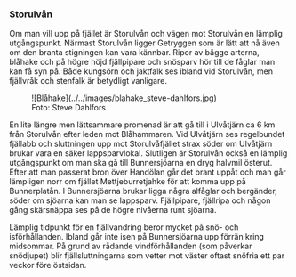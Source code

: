 ### Storulvån

Om man vill upp på fjället är Storulvån och vägen mot Storulvån en lämplig utgångspunkt. Närmast Storulvån ligger Getryggen som är lätt att nå även om den branta stigningen kan vara kännbar. Ripor av bägge arterna, blåhake och på högre höjd fjällpipare och snösparv hör till de fåglar man kan få syn på. Både kungsörn och jaktfalk ses ibland vid Storulvån, men fjällvråk och stenfalk är betydligt vanligare.

<figure>![Blåhake](../../images/blahake_steve-dahlfors.jpg)<figcaption>Foto: Steve Dahlfors</figcaption></figure>

En lite längre men lättsammare promenad är att gå till i Ulvåtjärn ca 6 km från Storulvån efter leden mot Blåhammaren. Vid Ulvåtjärn ses regelbundet fjällabb och sluttningen upp mot Storulvåfjället strax söder om Ulvåtjärn brukar vara en säker lappsparvlokal. Slutligen är Storulvån också en lämplig utgångspunkt om man ska gå till Bunnersjöarna en dryg halvmil österut. Efter att man passerat bron över Handölan går det brant uppåt och man går lämpligen norr om fjället Mettjeburretjahke för att komma upp på Bunnerplatån. I Bunnersjöarna brukar ligga några alfåglar och bergänder, söder om sjöarna kan man se lappsparv. Fjällpipare, fjällripa och någon gång skärsnäppa ses på de högre nivåerna runt sjöarna.

Lämplig tidpunkt för en fjällvandring beror mycket på snö- och isförhållanden. Ibland går inte isen på Bunnersjöarna upp förrän kring midsommar. På grund av rådande vindförhållanden (som påverkar snödjupet) blir fjällsluttningarna som vetter mot väster oftast snöfria ett par veckor före östsidan.